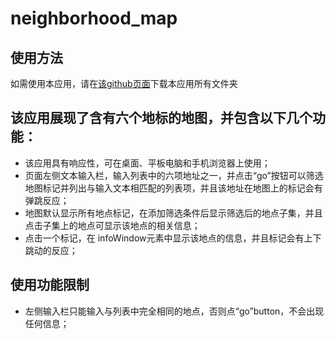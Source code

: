 ﻿# neighborhood_map
 ## 使用方法
 如需使用本应用，请在[该github页面](https://github.com/barbiewang/neighborhood_map.git)下载本应用所有文件夹
 ## 该应用展现了含有六个地标的地图，并包含以下几个功能：
 * 该应用具有响应性，可在桌面、平板电脑和手机浏览器上使用；
 * 页面左侧文本输入栏，输入列表中的六项地址之一，并点击“go”按钮可以筛选地图标记并列出与输入文本相匹配的列表项，并且该地址在地图上的标记会有弹跳反应；
 * 地图默认显示所有地点标记，在添加筛选条件后显示筛选后的地点子集，并且点击子集上的地点可显示该地点的相关信息；
 * 点击一个标记，在 infoWindow元素中显示该地点的信息，并且标记会有上下跳动的反应；
 ## 使用功能限制
 * 左侧输入栏只能输入与列表中完全相同的地点，否则点“go”button，不会出现任何信息；
